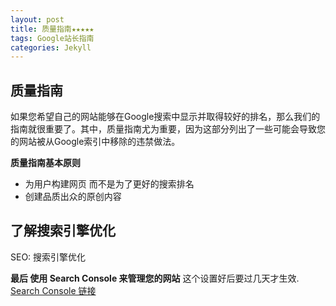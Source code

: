 ```yaml
---
layout: post
title: 质量指南★★★★★　
tags: Google站长指南
categories: Jekyll
---
```



## 质量指南
如果您希望自己的网站能够在Google搜索中显示并取得较好的排名，那么我们的指南就很重要了。其中，质量指南尤为重要，因为这部分列出了一些可能会导致您的网站被从Google索引中移除的违禁做法。

**质量指南基本原则**
- 为用户构建网页 而不是为了更好的搜索排名
- 创建品质出众的原创内容





## 了解搜索引擎优化

SEO: 搜索引擎优化







**最后 使用 Search Console 来管理您的网站**
这个设置好后要过几天才生效.
[Search Console 链接][1]








[1]:	https://support.google.com/webmasters/answer/6001104?hl=zh-Hans&ref_topic=4631146